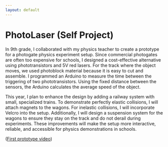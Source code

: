 ```yaml
---
layout: default
---
```


# PhotoLaser (Self Project)
In 9th grade, I collaborated with my physics teacher to create a prototype for a photogate physics experiment setup. Since commercial photogates are often too expensive for schools, I designed a cost-effective alternative using phototransistors and 5V red lasers. For the track where the object moves, we used photoblock material because it is easy to cut and assemble. I programmed an Arduino to measure the time between the triggering of two phototransistors. Using the fixed distance between the sensors, the Arduino calculates the average speed of the object.

This year, I plan to enhance the design by adding a railway system with small, specialized trains. To demonstrate perfectly elastic collisions, I will attach magnets to the wagons. For inelastic collisions, I will incorporate Velcro into the setup. Additionally, I will design a suspension system for the wagons to ensure they stay on the track and do not derail during experiments. These improvements will make the setup more interactive, reliable, and accessible for physics demonstrations in schools.

([First prototype video](https://photos.app.goo.gl/V2A1f2jjGipT46tBA))
